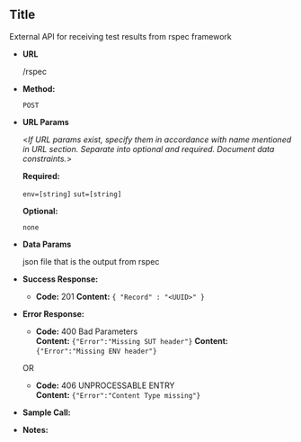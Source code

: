 **Title**
----
External API for receiving test results from rspec framework

* **URL**

  /rspec

* **Method:**

  `POST` 
  
*  **URL Params**

   <_If URL params exist, specify them in accordance with name mentioned in URL section. Separate into optional and required. Document data constraints._> 

   **Required:**
 
   `env=[string]`
   `sut=[string]`

   **Optional:**
 
   `none`

* **Data Params**

  json file that is the output from rspec

* **Success Response:**

  * **Code:** 201 
    **Content:** `{ "Record" : "<UUID>" }`
 
* **Error Response:**

  * **Code:** 400 Bad Parameters <br />
    **Content:** `{"Error":"Missing SUT header"}`
    **Content:** `{"Error":"Missing ENV header"}`

  OR

  * **Code:** 406 UNPROCESSABLE ENTRY <br />
    **Content:** `{"Error":"Content Type missing"}`

* **Sample Call:**

* **Notes:**


